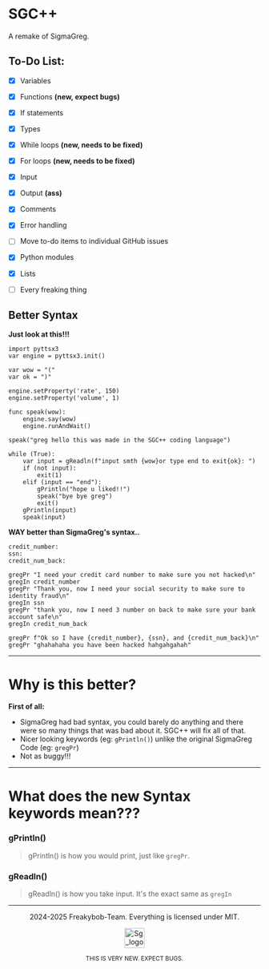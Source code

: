 # SGC++

A remake of SigmaGreg.

## To-Do List:

- [x] Variables
- [x] Functions **(new, expect bugs)**
- [x] If statements
- [x] Types 
- [x] While loops **(new, needs to be fixed)**
- [x] For loops   **(new, needs to be fixed)**
- [x] Input
- [x] Output **(ass)**
- [x] Comments
- [x] Error handling
- [ ] Move to-do items to individual GitHub issues <!-- grrr -->
- [x] Python modules
- [x] Lists 
- [ ] Every freaking thing


## Better Syntax
**Just look at this!!!**

```
import pyttsx3
var engine = pyttsx3.init()

var wow = "("
var ok = ")"

engine.setProperty('rate', 150)
engine.setProperty('volume', 1)

func speak(wow):
    engine.say(wow)
    engine.runAndWait()

speak("greg hello this was made in the SGC++ coding language")

while (True):
    var input = gReadln(f"input smth {wow}or type end to exit{ok}: ")
    if (not input):
        exit(1)
    elif (input == "end"):
        gPrintln("hope u liked!!")
        speak("bye bye greg")
        exit()
    gPrintln(input)
    speak(input)
```

**WAY better than SigmaGreg's syntax..**

```
credit_number:
ssn:
credit_num_back:

gregPr "I need your credit card number to make sure you not hacked\n"
gregIn credit_number
gregPr "Thank you, now I need your social security to make sure to identity fraud\n"
gregIn ssn
gregPr "thank you, now I need 3 number on back to make sure your bank account safe\n"
gregIn credit_num_back

gregPr f"Ok so I have {credit_number}, {ssn}, and {credit_num_back}\n"
gregPr "ghahahaha you have been hacked hahgahgahah" 
```

---


# Why is this better?

  **First of all:**

  - SigmaGreg had bad syntax, you could barely do anything and there were so many things that was bad about it. SGC++ will fix all of that.
  - Nicer looking keywords (eg: ```gPrintln()```) unlike the original SigmaGreg Code (eg: ```gregPr```)
  - Not as buggy!!!

---

# What does the new Syntax keywords mean???

### gPrintln()
  > gPrintln() is how you would print, just like `gregPr`.
### gReadln()
  > gReadln() is how you take input. It's the exact same as `gregIn`

---

<p align="center">
  2024-2025 Freakybob-Team. Everything is licensed under MIT.
</p>
<p align="center">
<img src="src/assets/logo.ico" width="40" height="40" alt="Sg_logo.png"/>

</p>


<p align=center>
    <small>THIS IS VERY NEW. EXPECT BUGS.</small>
</p>
